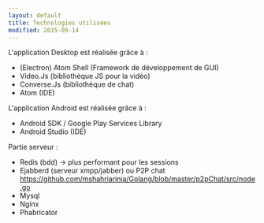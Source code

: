 ```yaml
---
layout: default
title: Technologies utilisées
modified: 2015-09-14
---
```


L'application Desktop est réalisée grâce à :

- (Electron) Atom Shell (Framework de développement de GUI)
- Video.Js (bibliothèque JS pour la vidéo)
- Converse.Js (bibliothèque de chat)
- Atom (IDE)


L'application Android est réalisée grâce à :

- Android SDK / Google Play Services Library
- Android Studio (IDE)

Partie serveur :

- Redis (bdd) -> plus performant pour les sessions
- Ejabberd (serveur xmpp/jabber) ou P2P chat https://github.com/mshahriarinia/Golang/blob/master/p2pChat/src/node.go
- Mysql
- Nginx
- Phabricator

